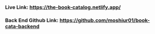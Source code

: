 ### Live Link: https://the-book-catalog.netlify.app/

### Back End Github Link: https://github.com/moshiur01/book-cata-backend
